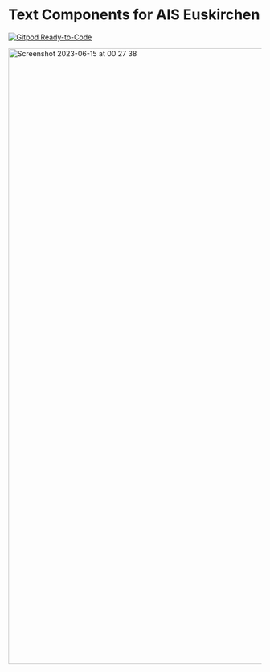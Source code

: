 # Text Components for AIS Euskirchen


[![Gitpod Ready-to-Code](https://img.shields.io/badge/Gitpod-ready--to--code-blue?logo=gitpod)](https://gitpod.io/#https://github.com/cismet-collab/ais-euskirchen-texts)



<img width="1227" alt="Screenshot 2023-06-15 at 00 27 38" src="https://github.com/cismet-collab/ais-euskirchen-texts/assets/837211/62a113fe-0b3b-4f5b-9652-69afc202cf40">
